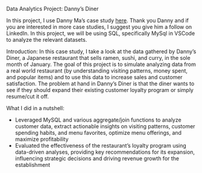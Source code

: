Data Analytics Project: Danny’s Diner

In this project, I use Danny Ma’s case study [here](https://8weeksqlchallenge.com/case-study-1/). Thank you Danny and if you are interested in more case studies, I suggest you give him a follow on LinkedIn. In this project, we will be using SQL, specifically MySql in VSCode to analyze the relevant datasets.

Introduction:
In this case study, I take a look at the data gathered by Danny’s Diner, a Japanese restaurant that sells ramen, sushi, and curry, in the sole month of January. The goal of this project is to simulate analyzing data from a real world restaurant (by understanding visiting patterns, money spent, and popular items) and to use this data to increase sales and customer satisfaction. The problem at hand in Danny’s Diner is that the diner wants to see if they should expand their existing customer loyalty program or simply resume/cut it off. 

What I did in a nutshell:
- Leveraged MySQL and various aggregate/join functions to analyze customer data, extract actionable insights on visiting patterns, customer spending habits, and menu favorites, optimize menu offerings, and maximize profitability
- Evaluated the effectiveness of the restaurant’s loyalty program using data-driven analyses, providing key recommendations for its expansion, influencing strategic decisions and driving revenue growth for the establishment
